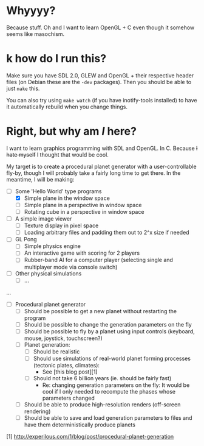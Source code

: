 # Whyyyy?

Because stuff. Oh and I want to learn OpenGL + C even though it somehow seems like masochism.

# k how do I run this?

Make sure you have SDL 2.0, GLEW and OpenGL + their respective header files (on Debian these are the `-dev` packages).
Then you should be able to just `make` this.

You can also try using `make watch` (if you have inotify-tools installed) to have it automatically rebuild when you change
things.

# Right, but why am *I* here?

I want to learn graphics programming with SDL and OpenGL. In C. Because <s>I hate myself</s> I thought that would be cool.

My target is to create a procedural planet generator with a user-controllable fly-by, though I will probably take
a fairly long time to get there. In the meantime, I will be making:

* [ ] Some 'Hello World' type programs
    * [x] Simple plane in the window space
    * [ ] Simple plane in a perspective in window space
    * [ ] Rotating cube in a perspective in window space
* [ ] A simple image viewer
    * [ ] Texture display in pixel space
    * [ ] Loading arbitrary files and padding them out to 2^x size if needed
* [ ] GL Pong
    * [ ] Simple physics engine
    * [ ] An interactive game with scoring for 2 players
    * [ ] Rubber-band AI for a computer player (selecting single and multiplayer mode via console switch)
* [ ] Other physical simulations
    * [ ] ...

...

* [ ] Procedural planet generator
    * [ ] Should be possible to get a new planet without restarting the program
    * [ ] Should be possible to change the generation parameters on the fly
    * [ ] Should be possible to fly by a planet using input controls (keyboard, mouse, joystick, touchscreen?)
    * [ ] Planet generation:
        * [ ] Should be realistic
        * [ ] Should use simulations of real-world planet forming processes (tectonic plates, climates):
            * See [this blog post][1]
        * [ ] Should not take 6 billion years (ie. should be fairly fast)
            * Re: changing generation parameters on the fly: It would be cool if I only needed to recompute the phases whose parameters changed
    * [ ] Should be able to produce high-resolution renders (off-screen rendering)
    * [ ] Should be able to save and load generation parameters to files and have them deterministically produce planets

[1] http://experilous.com/1/blog/post/procedural-planet-generation
